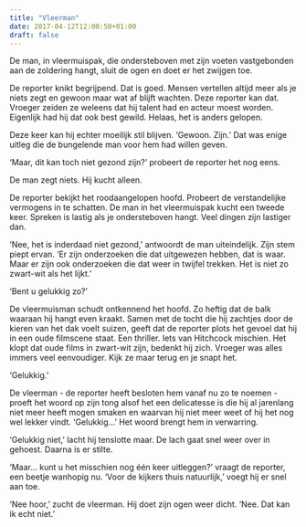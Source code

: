 ```yaml
---
title: "Vleerman"
date: 2017-04-12T12:00:50+01:00
draft: false
---
```

De man, in vleermuispak, die ondersteboven met zijn voeten vastgebonden aan de zoldering hangt, sluit de ogen en doet er het zwijgen toe.<!-- more -->

De reporter knikt begrijpend. Dat is goed. Mensen vertellen altijd meer als je niets zegt en gewoon maar wat af blijft wachten. Deze reporter kan dat. Vroeger zeiden ze weleens dat hij talent had en acteur moest worden. Eigenlijk had hij dat ook best gewild. Helaas, het is anders gelopen.

Deze keer kan hij echter moeilijk stil blijven. &OpenCurlyQuote;Gewoon. Zijn.’ Dat was enige uitleg die de bungelende man voor hem had willen geven.

‘Maar, dit kan toch niet gezond zijn?’ probeert de reporter het nog eens.

De man zegt niets. Hij kucht alleen.

De reporter bekijkt het roodaangelopen hoofd. Probeert de verstandelijke vermogens in te schatten. De man in het vleermuispak kucht een tweede keer. Spreken is lastig als je ondersteboven hangt. Veel dingen zijn lastiger dan.

‘Nee, het is inderdaad niet gezond,’ antwoordt de man uiteindelijk. Zijn stem piept ervan. ‘Er zijn onderzoeken die dat uitgewezen hebben, dat is waar. Maar er zijn ook onderzoeken die dat weer in twijfel trekken. Het is niet zo zwart-wit als het lijkt.’

‘Bent u gelukkig zo?’

De vleermuisman schudt ontkennend het hoofd. Zo heftig dat de balk waaraan hij hangt even kraakt. Samen met de tocht die hij zachtjes door de kieren van het dak voelt suizen, geeft dat de reporter plots het gevoel dat hij in een oude filmscene staat. Een thriller. Iets van Hitchcock mischien. Het klopt dat oude films in zwart-wit zijn, bedenkt hij zich. Vroeger was alles immers veel eenvoudiger. Kijk ze maar terug en je snapt het.

‘Gelukkig.’

De vleerman - de reporter heeft besloten hem vanaf nu zo te noemen - proeft het woord op zijn tong alsof het een delicatesse is die hij al jarenlang niet meer heeft mogen smaken en waarvan hij niet meer weet of hij het nog wel lekker vindt. ‘Gelukkig...’ Het woord brengt hem in verwarring.

‘Gelukkig niet,’ lacht hij tenslotte maar. De lach gaat snel weer over in gehoest. Daarna is er stilte.

‘Maar... kunt u het misschien nog één keer uitleggen?’ vraagt de reporter, een beetje wanhopig nu. ‘Voor de kijkers thuis natuurlijk,’ voegt hij er snel aan toe.

‘Nee hoor,’ zucht de vleerman. Hij doet zijn ogen weer dicht. ‘Nee. Dat kan ik echt niet.’ 
